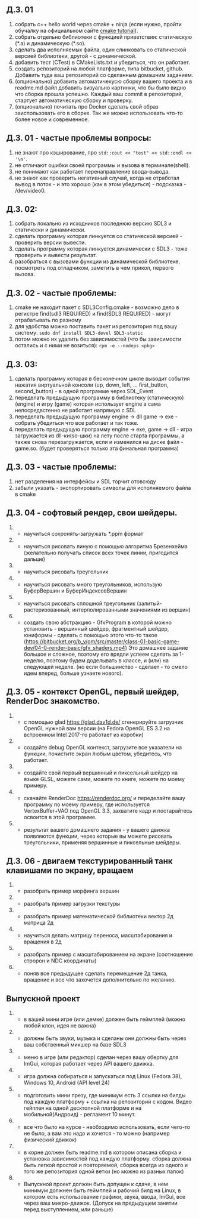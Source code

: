 ## Д.З. 01

1. собрать с++ hello world через cmake + ninja (если нужно, пройти обучалку на официальном сайте [cmake tutorial](https://cmake.org/cmake/help/latest/guide/tutorial/index.html)).
2. собрать отдельно библиотеки с функцией приветствия: статическую (\*.a) и динамическую (\*.so).
3. сделать два исполняемых файла, один слинковать со статической версией библиотеки, другой - с динамической.
4. добавить тест (CTest) в CMakeLists.txt и убедиться, что он работает.
5. создать репозиторий на любой платформе, типа bitbucket, github. Добавить туда ваш репозиторий со сделанным домашним заданием.
6. (опционально) добавить автоматичекусю сборку вашего проекта и в readme.md файл добавить визуально картинки, что бы было видно что сборка прошла успешно. Каждый ваш commit в репозиторий, стартует автоматическую сборку и проверку.
7. (опционально) почитать про Docker сделать свой образ заиспользовать его в сборке. Так же можно использовать что-то более новое и современное.

## Д.З. 01 - частые проблемы вопросы:

1. не знают про кэширование, про ```std::cout << "test" << std::endl << '\n'```.
2. не отличают ошибки своей программы и вызова в терминале(shell).
3. не понимают как работает перенаправление ввода-вывода.
4. не знают как проверить негативный случай, когда не отработал вывод в поток - и это хорошо (как в этом убедиться) - подсказка - /dev/video0.

## Д.З. 02:
1. собрать локально из исходников последнюю версию SDL3 и статически и динамически.
2. сделать программу которая линкуется со статической версией - проверить версии вывести.
3. сделать программу которая линкуется динамически с SDL3 - тоже проверить и вывести результат.
4. разобраться с вызовами функции из динамической библиотеке, посмотреть под отладчиком, заметить в чем прикол, первого вызова.

## Д.З. 02 - частые проблемы:
1. cmake не находит пакет с SDL3Config.cmake - возможно дело в регистре find(sdl3 REQUIRED) и find(SDL3 REQUIRED) - могут отрабатывать по разному
2. для удобства можно поставить пакет из репозитория под вашу систему: ```sudo dnf install SDL3-devel SDL3-static```
3. потом можно их удалить без зависимостей (что бы зависимости остались и с ними не возиться): ```rpm -e --nodeps <pkg>```

## Д.З. 03:
1. сделать программу которая в бесконечном цикле выводит события нажатия виртуальной консоли (up, down, left, ... first_button, second_button) - в одной программе через SDL_Event
2. переделать предыдущую программу в библиотеку (статическую) (engine) и игру (game) которая использует engine а сама непосредвстенно не работает напрямую с SDL
3. переделать предыдущую программу engine -> dll game -> exe - собрать убедиться что все работает и так тоже.
4. переделать предыдущую программу engine -> exe, game -> dll - игра загружается из dll-ки(so-шки) на лету после старта программы, а также снова перезагружается, если и изменился на диске файл - game.so. (будет проверяться только эта финальная программа)

## Д.З. 03 - частые проблемы:
1. нет разделения на интерфейсы и SDL торчит отовсюду
2. забыли указать - экспортировать символы для исполняемого файла в cmake

## Д.З. 04 - софтовый рендер, свои шейдеры.
1. - научиться сохронять-загружать *.ppm формат
2. - научиться рисовать линую с помощью алгоритма Брезенхейма (желательно получать список всех точек линии, пригодится дальше)
3. - научиться рисовать треугольник
4. - научиться рисовать много треугольников, использую БуферВершин и БуферИндексовВершин
5. - научиться рисовать сплошной треугольник (залитый-растеризованный, интерполированными значениями из вершин)
6. - создать свою абстракцию - GfxProgram в которой можно установить - вершинный шейдер, фрагментный шейдер, юниформы - сделать с помощью этого что-то такое (https://bitbucket.org/b_y/om/src/master/class-01-basic-game-dev/04-0-render-basic/gfx_shaders.mp4)
Это домашнее задание большое и сложное, поэтому его врядли успеем сделать за 1-неделю, поэтому будем доделывать в классе, и (или) на следующей неделе. (но если большинство - сделает - то смело идем вперед, больше узнаете нового).

## Д.З. 05 - контекст OpenGL, первый шейдер, RenderDoc знакомство.
1. - с помощью glad https://glad.dav1d.de/ сгенерируйте загрузчик OpenGL нужной вам версии (на Fedora OpenGL ES 3.2 на встроенном Intel 2017-го работает из коробки)
2. - создайте debug OpenGL контекст, загрузите все указатели на функции, почистите экран любым цветом, убедитесь, что работает.
3. - создайте свой первый вершинный и пиксельный шейдер на языке GLSL, можете сами, можете по книге, можете по моему примеру.
4. - скачайте RenderDoc https://renderdoc.org/ и переделайте вашу программу по моему примеру, где используется VertexBuffer+VAO под OpenGL 3.3, захватите кадр и постарайтесь освоится в этой программе.
5. - результат вашего домашнего задания - у вашего движка появляются функции, через которые вы можете рисовать треугольники, применяя вершинные и пиксельные шейдеры.

## Д.З. 06 - двигаем текстурированный танк клавишами по экрану, вращаем
1. - разобрать пример морфинга вершин
2. - разобрать пример загрузки текстуры
3. - разобрать пример математической библиотеки вектор 2д матрица 2д
4. - научиться делать матрицу переноса, масштабирования и вращения в 2д
5. - разобрать пример с масштабированием на экране (соотношение стророн и NDC координаты)
6. - поняв все предыдущее сделать перемещение 2д танка, вращение и все что захочется дополнительно по желанию.

## Выпускной проект
1. - в вашей мини игре (или демке) должен быть геймплей (можно любой клон, идея не важна)
2. - должны быть звуки, музыка и сделаны они должны быть через ваш собственный микшер на базе SDL3
3. - меню в игре (или редактор) сделан через вашу обертку для ImGui, которая работает через API вашего движка.
4. - игра должна собираться и запускаться под Linux (Fedora 38), Windows 10, Android (API level 24)
5. - подготовить мини презу, где минимум есть 3 ссылки на билды под каждую платформу + ссылка на репозиторий с кодом. Видео гейплея на одной десктопной платформе и на мобильной(Андроид) - регламент 10 минут.
6. - все что было на курсе - необходимо использовать, если чего-то не было, а вам это надо и хочется - то можно (например физический движок)
7. - в корне должен быть readme.md в котором описана сборка и установка зависимостей под каждую платформу. сборка должна быть легкой простой и повторяемой, сборка всегда из одного и того же репозитория одной ветки (но можно из разных папок)
8. - Выпускной проект должен быть допущен к сдаче, в нем минимум должнен быть геймплей и рабочий билд на Linux, в котором есть использование графики, звука, ввода, ImGui, все через ваш микро-движок. (Допуск на предыдущем занятии перед выступлением, или раньше)
